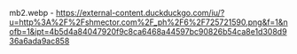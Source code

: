 mb2.webp - https://external-content.duckduckgo.com/iu/?u=http%3A%2F%2Fshmector.com%2F_ph%2F6%2F725721590.png&f=1&nofb=1&ipt=4b5d4a84047920f9c8ca6468a44597bc90826b54ca8e1d308d936a6ada9ac858
